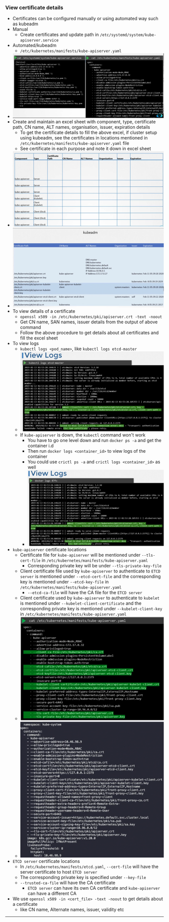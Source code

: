 
### View certificate details

- Certificates can be configured manually or using automated way such as kubeadm
- Manual
	- Create certificates and update path in `/etc/systemd/system/kube-apiserver.service`
- Automated/kubeadm
	- `/etc/kubernetes/manifests/kube-apiserver.yaml`
- ![configcertmanualauto.png](Attachments/configcertmanualauto.png)
- Create and maintain an excel sheet with component, type, certificate path, CN name, ALT names, organisation, issuer, expiration details
	- To get the certificate details to fill the above excel, if cluster setup using kubeadm, see the certificates in locations mentioned in `/etc/kubernetes/manifests/kube-apiserver.yaml` file
	- See certificate in each purpose and note it down in excel sheet
- ![excelsheettrackcert.png](Attachments/excelsheettrackcert.png)
- ![fillexcel.png](Attachments/fillexcel.png)
- To view details of a certificate
	- `openssl x509 -in /etc/kubernetes/pki/apiserver.crt -text -noout`
	- Get CN name, SAN names, issuer details from the output of above command
	- Follow the above procedure to get details about all certificates and fill the excel sheet
- To view logs
	- `kubectl logs <pod_name>`, like `kubectl logs etcd-master`
	- ![viewlogs.png](Attachments/viewlogs.png)
	- If `kube-apiserver` is down, the `kubectl` command won't work
		- You have to go one level down and run `docker ps -a` and get the container i.d
		- Then run `docker logs <container_id>` to view logs of the container
		- You could use `crictl ps -a` and `crictl logs <container_id>` as well
		- ![viewlogsdocker.png](Attachments/viewlogsdocker.png)
- `kube-apiserver` certificate locations
	- Certificate file for `kube-apiserver` will be mentioned under `--tls-cert-file` in `/etc/kubernetes/manifests/kube-apiserver.yaml`
		- Corresponding private key will be under `--tls-private-key-file`
	- Client certificate file used by `kube-apiserver` to authenticate to `ETCD server` is mentioned under `--etcd-cert-file` and the corresponding key is mentioned under `--etcd-key-file` in `/etc/kubernetes/manifests/kube-apiserver.yaml`
		- `--etcd-ca-file` will have the CA file for the `ETCD server`
	- Client certificate used by `kube-apiserver` to authenticate to `kubelet` is mentioned under `--kubelet-client-certificate` and the corresponding private key is mentioned under `--kubelet-client-key` in `/etc/kubernetes/manifests/kube-apiserver.yaml`
	- ![configcertkubiapiserverkubeadm.png](Attachments/configcertkubiapiserverkubeadm.png)
	- ![kubeapiservercertparameters.png](Attachments/kubeapiservercertparameters.png)
- `ETCD server` certificate locations
	- In `/etc/kubernetes/manifests/etcd.yaml`, `--cert-file` will have the server certificate to host `ETCD server`
	- The corresponding private key is specified under `--key-file`
	- `--trusted-ca-file` will have the CA certificate
		- `ETCD server` can have its own CA certificate and `kube-apiserver` can have a different CA
- We use `openssl x509 -in <cert_file> -text -noout` to get details about a certificate
	- like CN name, Alternate names, issuer, validity etc



---

